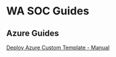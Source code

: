# WA SOC Guides
## Azure Guides

[Deploy Azure Custom Template - Manual](/guides/azure-custom-templates.md)
